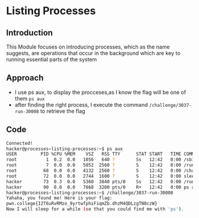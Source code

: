 # Listing Processes
## Introduction
This Module focuses on introducing processes, which as the name suggests, are operations that occur in the background which are key to running essential parts of the system
## Approach
- I use ps aux, to display the procceses,as I know the flag will be one of them `ps aux`
- after finding the right process, I execute the command `/challenge/3037-run-30008` to retrieve the flag
## Code
```bash
Connected!
hacker@processes~listing-processes:~$ ps aux
USER         PID %CPU %MEM    VSZ   RSS TTY      STAT START   TIME COMMAND
root           1  0.2  0.0   1056   640 ?        Ss   12:42   0:00 /sbin/docker-init -- /nix/var/nix/profiles/default/bi
root           7  0.0  0.0   5052  2560 ?        S    12:42   0:00 /run/dojo/bin/sleep 6h
root          68  0.0  0.0   4132  2560 ?        S    12:42   0:00 /challenge/3037-run-30008
root          72  0.0  0.0   2744  1600 ?        S    12:42   0:00 sleep 6h
hacker        73  0.3  0.0   5360  3840 pts/0    Ss   12:42   0:00 /run/dojo/bin/ssh-entrypoint
hacker        90  0.0  0.0   7868  3200 pts/0    R+   12:42   0:00 ps aux
hacker@processes~listing-processes:~$ /challenge/3037-run-30008
Yahaha, you found me! Here is your flag:
pwn.college{I2T6uRvRMzo_9yrtwfphiFiqmZb.dhzM4QDLzgTN0czW}
Now I will sleep for a while (so that you could find me with 'ps').
```
